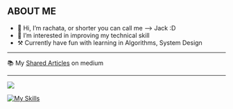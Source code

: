 ## ABOUT ME
- 👋 Hi, I’m rachata, or shorter you can call me --> Jack :D
- 👀 I’m interested in improving my technical skill
- ⚒️ Currently have fun with learning in Algorithms, System Design

---

📚 My [Shared Articles](https://medium.com/@rachata.ptnn) on medium

---

![](https://leetcard.jacoblin.cool/rachata-ptnn?ext=heatmap)

[![My Skills](https://skillicons.dev/icons?i=go,rust,ts,gcp,github,ubuntu,mongodb,mysql,redis)](https://skillicons.dev)
